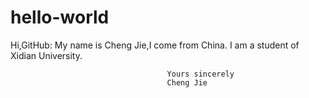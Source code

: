 # hello-world
Hi,GitHub:
    My name is Cheng Jie,I come from China.
    I am a student of Xidian University.
                                       
                                       Yours sincerely
                                       Cheng Jie
